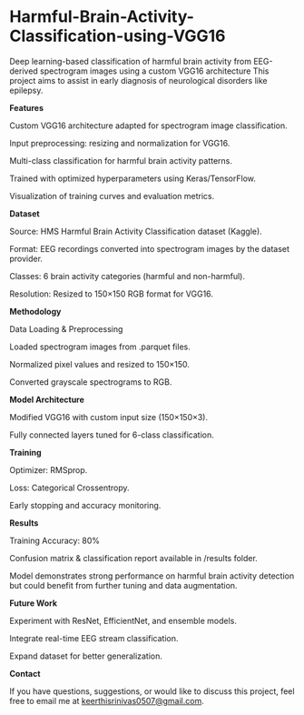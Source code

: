 # Harmful-Brain-Activity-Classification-using-VGG16
Deep learning-based classification of harmful brain activity from EEG-derived spectrogram images using a custom VGG16 architecture
This project aims to assist in early diagnosis of neurological disorders like epilepsy.

**Features**

Custom VGG16 architecture adapted for spectrogram image classification.

Input preprocessing: resizing and normalization for VGG16.

Multi-class classification for harmful brain activity patterns.

Trained with optimized hyperparameters using Keras/TensorFlow.

Visualization of training curves and evaluation metrics.

**Dataset**

Source: HMS Harmful Brain Activity Classification dataset (Kaggle).

Format: EEG recordings converted into spectrogram images by the dataset provider.

Classes: 6 brain activity categories (harmful and non-harmful).

Resolution: Resized to 150×150 RGB format for VGG16.

**Methodology**

Data Loading & Preprocessing

Loaded spectrogram images from .parquet files.

Normalized pixel values and resized to 150×150.

Converted grayscale spectrograms to RGB.

**Model Architecture**

Modified VGG16 with custom input size (150×150×3).

Fully connected layers tuned for 6-class classification.

**Training**

Optimizer: RMSprop.

Loss: Categorical Crossentropy.

Early stopping and accuracy monitoring.

**Results**

Training Accuracy: 80%

Confusion matrix & classification report available in /results folder.

Model demonstrates strong performance on harmful brain activity detection but could benefit from further tuning and data augmentation.

**Future Work**

Experiment with ResNet, EfficientNet, and ensemble models.

Integrate real-time EEG stream classification.

Expand dataset for better generalization.

**Contact**

If you have questions, suggestions, or would like to discuss this project, feel free to email me at keerthisrinivas0507@gmail.com.
